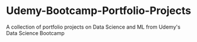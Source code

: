 # Udemy-Bootcamp-Portfolio-Projects
A collection of portfolio projects on Data Science and ML from Udemy's Data Science Bootcamp
